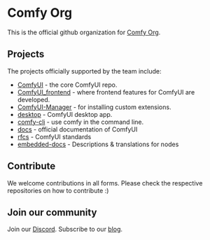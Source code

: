 # Comfy Org

This is the official github organization for [Comfy Org](https://comfy.org).

## Projects

The projects officially supported by the team include: 

- [ComfyUI](https://github.com/comfyanonymous/ComfyUI) - the core ComfyUI repo.
- [ComfyUI_frontend](https://github.com/Comfy-Org/ComfyUI_frontend) - where frontend features for ComfyUI are developed.
- [ComfyUI-Manager](https://github.com/Comfy-Org/ComfyUI-Manager) - for installing custom extensions.
- [desktop](https://github.com/Comfy-Org/desktop) - ComfyUI desktop app.
- [comfy-cli](https://github.com/Comfy-Org/comfy-cli) - use comfy in the command line.
- [docs](https://github.com/Comfy-Org/docs) - official documentation of ComfyUI
- [rfcs](https://github.com/Comfy-Org/rfcs) - ComfyUI standards
- [embedded-docs](https://github.com/Comfy-Org/embedded-docs) - Descriptions & translations for nodes

## Contribute

We welcome contributions in all forms. Please check the respective repositories on how to contribute :) 

## Join our community

Join our [Discord](https://discord.gg/comfyorg). Subscribe to our [blog](https://blog.comfy.org).
